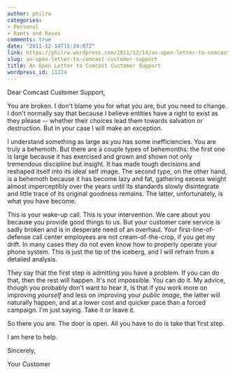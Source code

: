 ```yaml
---
author: philrw
categories:
- Personal
- Rants and Raves
comments: true
date: "2011-12-14T15:24:07Z"
link: https://philrw.wordpress.com/2011/12/14/an-open-letter-to-comcast-customer-support/
slug: an-open-letter-to-comcast-customer-support
title: An Open Letter to Comcast Customer Support
wordpress_id: 11224
---
```


Dear Comcast Customer Support,

You are broken. I don't blame you for what you are, but you need to change. I don't normally say that because I believe entities have a right to exist as they please -- whether their choices lead them towards salvation or destruction. But in your case I will make an exception.

I understand something as large as you has some inefficiencies. You are truly a behemoth. But there are a couple types of behemonths: the first one is large because it has exercised and grown and shown not only tremendous discipline but insight. It has made tough decisions and reshaped itself into its ideal self image. The second type, on the other hand, is a behemoth because it has become lazy and fat, gathering excess weight almost imperceptibly over the years until its standards slowly disintegrate and little trace of its original goodness remains. The latter, unfortunately, is what you have become.

This is your wake-up call. This is your intervention. We care about you because you provide good things to us. But your customer care service is sadly broken and is in desperate need of an overhaul. Your first-line-of-defense call center employees are not cream-of-the-crop, if you get my drift. In many cases they do not even know how to properly operate your phone system. This is just the tip of the iceberg, and I will refrain from a detailed analysis.

They say that the first step is admitting you have a problem. If you can do that, then the rest will happen. It's not impossible. You can do it. My advice, though you probably don't want to hear it, is that if you work more on improving _yourself_ and less on improving your _public image_, the latter will naturally happen, and at a lower cost and quicker pace than a forced campaign. I'm just saying. Take it or leave it.

So there you are. The door is open. All you have to do is take that first step.

I am here to help.

Sincerely,

Your Customer
